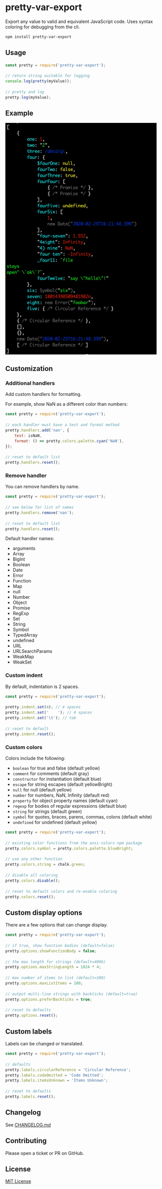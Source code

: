 # pretty-var-export

Export any value to valid and equivalent JavaScript code. Uses syntax coloring
for debugging from the cli.

```bash
npm install pretty-var-export
```

## Usage

```js
const pretty = require('pretty-var-export');

// return string suitable for logging
console.log(pretty(myValue));

// pretty and log
pretty.log(myValue);
```

## Example

![Example](./demo/example.png?raw=true&v=1.1.0)

## Customization

### Additional handlers

Add custom handlers for formatting.

For example, show NaN as a different color than numbers:

```js
const pretty = require('pretty-var-export');

// each handler must have a test and format method
pretty.handlers.add('nan', {
    test: isNaN,
    format: () => pretty.colors.palette.cyan('NaN'),
});

// reset to default list
pretty.handlers.reset();
```

### Remove handler

You can remove handlers by name.

```js
const pretty = require('pretty-var-export');

// see below for list of names
pretty.handlers.remove('nan');

// reset to default list
pretty.handlers.reset();
```

Default handler names:
- arguments
- Array
- BigInt
- Boolean
- Date
- Error
- Function
- Map
- null
- Number
- Object
- Promise
- RegExp
- Set
- String
- Symbol
- TypedArray
- undefined
- URL
- URLSearchParams
- WeakMap
- WeakSet

### Custom indent

By default, indentation is 2 spaces.

```js
const pretty = require('pretty-var-export');

pretty.indent.set(4); // 4 spaces
pretty.indent.set('    '); // 4 spaces
pretty.indent.set('\t'); // tab

// reset to default
pretty.indent.reset();
```

### Custom colors

Colors include the following:
- `boolean` for true and false (default yellow)
- `comment` for comments (default gray)
- `constructor` for instantiation (default blue)
- `escape` for string escapes (default yellowBright)
- `null` for null (default yellow)
- `number` for numbers, NaN, Infinity (default red)
- `property` for object property names (default cyan)
- `regexp` for bodies of regular expressions (default blue)
- `string` for strings (default green)
- `symbol` for quotes, braces, parens, commas, colons (default white)
- `undefined` for undefined (default yellow)

```js
const pretty = require('pretty-var-export');

// existing color functions from the ansi-colors npm package
pretty.colors.symbol = pretty.colors.palette.blueBright;

// use any other function
pretty.colors.string = chalk.green;

// disable all coloring
pretty.colors.disable();

// reset to default colors and re-enable coloring
pretty.colors.reset();
```

## Custom display options

There are a few options that can change display.

```js
const pretty = require('pretty-var-export');
 
// if true, show function bodies (default=false)
pretty.options.showFunctionBody = false;

// the max length for strings (default=4096)
pretty.options.maxStringLength = 1024 * 4;

// max number of items to list (default=100)
pretty.options.maxListItems = 100;

// output multi-line strings with backticks (default=true)
pretty.options.preferBackticks = true; 
 
// reset to defaults
pretty.options.reset();
```

## Custom labels

Labels can be changed or translated.

```js
const pretty = require('pretty-var-export');

// defaults
pretty.labels.circularReference = 'Circular Reference';
pretty.labels.codeOmitted = 'Code Omitted';
pretty.labels.itemsUnknown = 'Items Unknown';

// reset to defaults
pretty.labels.reset();
```

## Changelog

See [CHANGELOG.md](./CHANGELOG.md)

## Contributing

Please open a ticket or PR on GitHub.

## License

[MIT License](./LICENSE)
